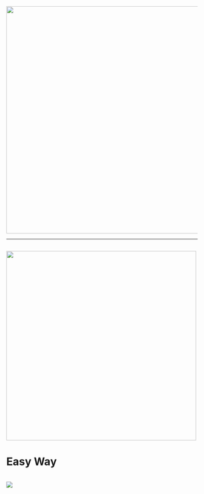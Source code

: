 <img src="https://prmceam.ac.in/wp-content/uploads/2015/09/page-under-construction.jpg" width="1200" height="600">
<br><hr><br>

<div class="hmm">
<img src="https://telegra.ph/file/ffe8ba66315a741f8c7d1.jpg" width="500" height="500">
</div>

<h1>Easy Way</h1><br> 
<a href="https://dashboard.heroku.com/new?template=https://github.com/prothinkergang/Phantomuserbot"><img src="https://www.herokucdn.com/deploy/button.svg"></a>
